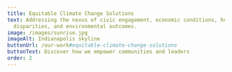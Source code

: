 ```yaml
---
title: Equitable Climate Change Solutions
text: Addressing the nexus of civic engagement, economic conditions, health
  disparities, and environmental outcomes.
image: /images/sunrise.jpg
imageAlt: Indianapolis skyline
buttonUrl: /our-work#equitable-climate-change-solutions
buttonText: Discover how we empower communities and leaders
order: 2
---
```

